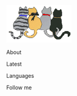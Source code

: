 ![Header](https://github.com/SergejBursow/sergejbursow/blob/main/assets/89061343_5_yapfiles.ru.gif)

About

Latest

Languages

Follow me 
